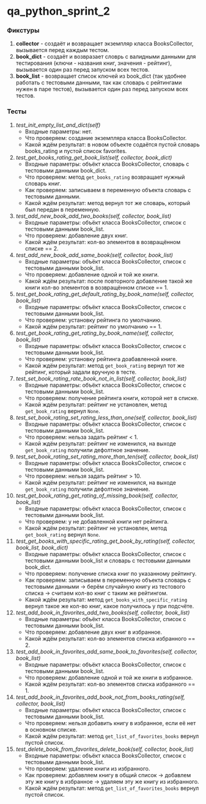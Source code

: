 # qa_python_sprint_2

### Фикстуры
1. **collector** - создаёт и возвращает экземпляр класса BooksCollector, вызывается перед каждым тестом.
2. **book_dict** - создаёт и возвразает словрь с валидными данными для тестирования (ключи - названия книг, значения - рейтинг), вызывается один раз перед запуском всех тестов.
3. **book_list** - возвращает список ключей из book_dict (так удобнее работать с тестовыми данными, так как словарь с рейтингами нужен в паре тестов), вызывается один раз перед запуском всех тестов.

### Тесты
1. *test_init_empty_list_and_dict(self)*
    * Входные параметры: нет.
    * Что проверяем: создание экземпляра класса BooksCollector.
    * Какой ждём результат: в новом объекте содаётся пустой словарь books_rating и пустой список favorites.
2. *test_get_books_rating_get_book_list(self, collector, book_dict)*
    * Входные параметры: объёкт класса BooksCollector, словарь с тестовыми данными book_dict.
    * Что проверяем: метод `get_books_rating` возвращает нужный словарь книг.
    * Как проверяем: записываем в переменную объекта словарь с тестовыми данными.
    * Какой ждём результат: метод вернул тот же словарь, который был передан в переменную.
3. *test_add_new_book_add_two_books(self, collector, book_list)*
    * Входные параметры: объёкт класса BooksCollector, список с тестовыми данными book_list.
    * Что проверяем: добавление двух книг.
    * Какой ждём результат: кол-во элементов в возвращённом списке == 2.
4. *test_add_new_book_add_same_book(self, collector, book_list)*
    * Входные параметры: объёкт класса BooksCollector, список с тестовыми данными book_list.
    * Что проверяем: добавление одной и той же книги.
    * Какой ждём результат: после повторного добавление такой же книги кол-во элементов в возвращённом списке == 1.
5. *test_get_book_rating_get_default_rating_by_book_name(self, collector, book_list)*
    * Входные параметры: объёкт класса BooksCollector, список с тестовыми данными book_list.
    * Что проверяем: установку рейтинга по умолчанию.
    * Какой ждём результат: рейтинг по умолчанию == 1.
6. *test_get_book_rating_get_rating_by_book_name(self, collector, book_list)*
    * Входные параметры: объёкт класса BooksCollector, список с тестовыми данными book_list.
    * Что проверяем: установку рейтинга доабавленной книге.
    * Какой ждём результат: метод `get_book_rating` вернул тот же рейтинг, который задали вручную в тесте.
7. *test_set_book_rating_rate_book_not_in_list(self, collector, book_list)*
    * Входные параметры: объёкт класса BooksCollector, список с тестовыми данными book_list.
    * Что проверяем: получение рейтинга книги, которой нет в списке.
    * Какой ждём результат: рейтинг не установлен, метод `get_book_rating` вернул `None`.
8. *test_set_book_rating_set_rating_less_than_one(self, collector, book_list)*
    * Входные параметры: объёкт класса BooksCollector, список с тестовыми данными book_list.
    * Что проверяем: нельза задать рейтинг < 1.
    * Какой ждём результат: рейтинг не изменился, на выходе `get_book_rating` получили дефолтное значение.
9. *test_set_book_rating_set_rating_more_than_ten(self, collector, book_list)*
    * Входные параметры: объёкт класса BooksCollector, список с тестовыми данными book_list.
    * Что проверяем: нельзя задать рейтинг > 10.
    * Какой ждём результат: рейтинг не изменился, на выходе `get_book_rating` получили дефолтное значение.
10. *test_get_book_rating_get_rating_of_missing_book(self, collector, book_list)*
    * Входные параметры: объёкт класса BooksCollector, список с тестовыми данными book_list.
    * Что проверяем: у не добавленной книги нет рейтинга.
    * Какой ждём результат: рейтинг не установлен, метод `get_book_rating` вернул `None`.
11. *test_get_books_with_specific_rating_get_book_by_rating(self, collector, book_list, book_dict)*
    * Входные параметры: объёкт класса BooksCollector, список с тестовыми данными book_list и словарь с тестовыми данными book_dict.
    * Что проверяем: получение списка книг по указанному рейтингу.
    * Как проверяем: записываем в переменную объекта словарь с тестовыми данными -> берём случайную книгу из тестового списка -> считаем кол-во книг с таким же рейтингом.
    * Какой ждём результат: метод `get_books_with_specific_rating` вернул такое же кол-во книг, какое получилось у при подсчёте.
12. *test_add_book_in_favorites_add_two_books(self, collector, book_list)*
    * Входные параметры: объёкт класса BooksCollector, список с тестовыми данными book_list.
    * Что проверяем: добавление двух книг в избранное.
    * Какой ждём результат: кол-во элементов списка избранного == 2.
13. *test_add_book_in_favorites_add_same_book_to_favorites(self, collector, book_list)*
    * Входные параметры: объёкт класса BooksCollector, список с тестовыми данными book_list.
    * Что проверяем: добавление одной и той же книги в избранное.
    * Какой ждём результат: кол-во элементов списка избранного == 1.
14. *test_add_book_in_favorites_add_book_not_from_books_rating(self, collector, book_list)*
    * Входные параметры: объёкт класса BooksCollector, список с тестовыми данными book_list.
    * Что проверяем: нельзя добавить книгу в избранное, если её нет в основном списке.
    * Какой ждём результат: метод `get_list_of_favorites_books` вернул пустой список.
15. *test_delete_book_from_favorites_delete_book(self, collector, book_list)*
    * Входные параметры: объёкт класса BooksCollector, список с тестовыми данными book_list.
    * Что проверяем: удаление книги из избранного.
    * Как проверяем: добавляем книгу в общий список -> добавлем эту же книгу в избранное -> удаляем эту же книгу из избранного.
    * Какой ждём результат: метод `get_list_of_favorites_books` вернул пустой список.
